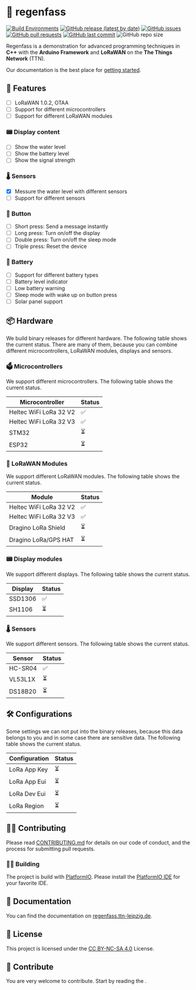 # 🌈 regenfass

[![Build Environments](https://github.com/ttnleipzig/regenfass/actions/workflows/build-and-release.yml/badge.svg)](https://github.com/ttnleipzig/regenfass/actions/workflows/build-and-release.yml)
[![GitHub release (latest by date)](https://img.shields.io/github/v/release/ttnleipzig/regenfass)](https://github.com/ttnleipzig/regenfass/releases)
[![GitHub issues](https://img.shields.io/github/issues/ttnleipzig/regenfass)](https://github.com/ttnleipzig/regenfass/issues)
[![GitHub pull requests](https://img.shields.io/github/issues-pr/ttnleipzig/regenfass)](https://github.com/ttnleipzig/regenfass/pulls)
[![GitHub last commit](https://img.shields.io/github/last-commit/ttnleipzig/regenfass)](https://github.com/ttnleipzig/regenfass/commits/main)
![GitHub repo size](https://img.shields.io/github/repo-size/ttnleipzig/regenfass)

Regenfass is a demonstration for advanced programming techniques in **C++** with the **Arduino Framework** and **LoRaWAN** on the **The Things Network** (TTN).

Our documentation is the best place for
[getting started](https://regenfass.ttn-leipzig.de).

## 🚀 Features

* [ ] LoRaWAN 1.0.2, OTAA
* [ ] Support for different microcontrollers
* [ ] Support for different LoRaWAN modules

### 📟 Display content

* [ ] Show the water level
* [ ] Show the battery level
* [ ] Show the signal strength

### 🌡️  Sensors

* [x] Messure the water level with different sensors
* [ ] Support for different sensors

### 🔴 Button

* [ ] Short press: Send a message instantly
* [ ] Long press: Turn on/off the display
* [ ] Double press: Turn on/off the sleep mode
* [ ] Triple press: Reset the device

### 🔋 Battery

* [ ] Support for different battery types
* [ ] Battery level indicator
* [ ] Low battery warning
* [ ] Sleep mode with wake up on button press
* [ ] Solar panel support

## 📦 Hardware

We build binary releases for different hardware. The following table shows the current status. There are many of them, because you can combine different microcontrollers, LoRaWAN modules, displays and sensors.

### 🗳️ Microcontrollers

 We support different microcontrollers. The following table shows the current status.

| Microcontroller | Status |
| --------------- | ------ |
| Heltec WiFi LoRa 32 V2 | ✅ |
| Heltec WiFi LoRa 32 V3 | ✅ |
| STM32 | ⏳ |
| ESP32 | ⏳ |

### 📡 LoRaWAN Modules

We support different LoRaWAN modules. The following table shows the current status.

| Module | Status |
| ------ | ------ |
| Heltec WiFi LoRa 32 V2 | ✅ |
| Heltec WiFi LoRa 32 V3 | ✅ |
| Dragino LoRa Shield | ⏳ |
| Dragino LoRa/GPS HAT | ⏳ |

### 📟 Display modules

We support different displays. The following table shows the current status.

| Display | Status |
| ------- | ------ |
| SSD1306 | ✅ |
| SH1106 | ⏳ |

### 🌡️ Sensors

We support different sensors. The following table shows the current status.

| Sensor | Status |
| ------ | ------ |
| HC-SR04 | ✅ |
| VL53L1X | ⏳ |
| DS18B20 | ⏳ |

## 🛠️ Configurations

Some settings we can not put into the binary releases, because this data belongs to you and in some case there are sensitive data.
The following table shows the current status.

| Configuration | Status |
| ------------- | ------ |
| LoRa App Key | ⏳ |
| LoRa App Eui | ⏳ |
| LoRa Dev Eui | ⏳ |
| LoRa Region | ⏳ |

## 👩‍💻 Contributing

Please read [CONTRIBUTING.md](CONTRIBUTING.md) for details on our code of conduct, and the process for submitting pull requests.

### 👷‍♀️ Building

The project is build with [PlatformIO](https://platformio.org/). Please install the [PlatformIO IDE](https://platformio.org/platformio-ide) for your favorite IDE.

## 📝 Documentation

You can find the documentation on [regenfass.ttn-leipzig.de](https://regenfass.ttn-leipzig.de).

## 📜 License

This project is licensed under the [CC BY-NC-SA 4.0](https://creativecommons.org/licenses/by-nc-sa/4.0/) License.

## 🙏 Contribute

You are very welcome to contribute. Start by reading the [](CONTRIBUTING.md).
